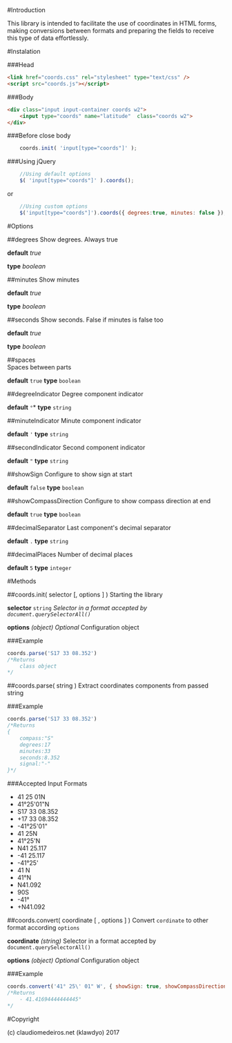 #Introduction

This library is intended to facilitate the use of coordinates in HTML forms, making conversions between formats and preparing the fields to receive this type of data effortlessly.

#Instalation

###Head

```html
<link href="coords.css" rel="stylesheet" type="text/css" />
<script src="coords.js"></script>
```


###Body

```html
<div class="input input-container coords w2">
    <input type="coords" name="latitude"  class="coords w2">
</div>
```


###Before close body

```javascript 
    coords.init( 'input[type="coords"]' );
```

###Using jQuery

```javascript    
    //Using default options
    $( 'input[type="coords"]' ).coords();
```

or

```javascript    
    //Using custom options
    $('input[type="coords"]').coords({ degrees:true, minutes: false });
```

#Options

##degrees
Show degrees. Always true

**default** *true*

**type** *boolean*

##minutes
Show minutes

**default** *true*

**type** *boolean*

##seconds
Show seconds. False if minutes is false too

**default** *true*

**type** *boolean*


##spaces   
Spaces between parts

**default** `true` **type** `boolean`

##degreeIndicator
Degree component indicator

**default** `°`* **type** `string`

##minuteIndicator
Minute component indicator

**default** `'`  **type** `string`

##secondIndicator
Second component indicator

**default** `"` **type** `string`

##showSign
Configure to show sign at start

**default** `false` **type** `boolean`

##showCompassDirection
Configure to show compass direction at end

**default** `true` **type** `boolean`

##decimalSeparator
Last component's decimal separator

**default** `.`  **type** `string`

##decimalPlaces
Number of decimal places

**default** `5` **type** `integer`

#Methods

##coords.init( selector [, options ] )
Starting the library

**selector** `string` *Selector in a format accepted by `document.querySelectorAll()`*

**options** *(object) Optional*
Configuration object

###Example

```javascript
coords.parse('S17 33 08.352')
/*Returns
    class object
*/
```

##coords.parse( string )
Extract coordinates components from passed string

###Example

```javascript
coords.parse('S17 33 08.352')
/*Returns
{
    compass:"S"
    degrees:17
    minutes:33
    seconds:8.352
    signal:"-"
}*/
```

###Accepted Input Formats

- 41 25 01N
- 41°25'01"N
- S17 33 08.352
- +17 33 08.352
- -41°25'01"
- 41 25N
- 41°25'N
- N41 25.117
- -41 25.117
- -41°25'
- 41 N
- 41°N 
- N41.092
- 90S
- -41°
- +N41.092

##coords.convert( coordinate [ , options ] )
Convert `cordinate` to other format according `options`

**coordinate** *(string)*
Selector in a format accepted by `document.querySelectorAll()`

**options** *(object) Optional*
Configuration object

###Example

```javascript
coords.convert('41° 25\' 01" W', { showSign: true, showCompassDirection:false, minutes:false } )
/*Returns
    - 41.41694444444445°
*/
```



#Copyright

(c) claudiomedeiros.net (klawdyo) 2017
